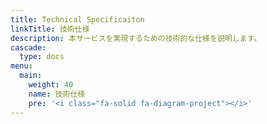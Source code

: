 ```yaml
---
title: Technical Specificaiton
linkTitle: 技術仕様
description: 本サービスを実現するための技術的な仕様を説明します。
cascade:
  type: docs
menu:
  main:
    weight: 40
    name: 技術仕様
    pre: '<i class="fa-solid fa-diagram-project"></i>'
---
```

